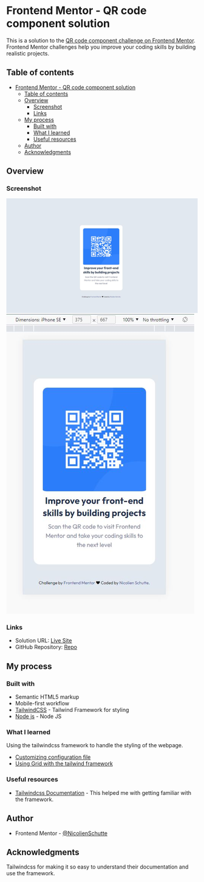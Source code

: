 # Frontend Mentor - QR code component solution

This is a solution to the [QR code component challenge on Frontend Mentor](https://www.frontendmentor.io/challenges/qr-code-component-iux_sIO_H). Frontend Mentor challenges help you improve your coding skills by building realistic projects. 

## Table of contents

- [Frontend Mentor - QR code component solution](#frontend-mentor---qr-code-component-solution)
  - [Table of contents](#table-of-contents)
  - [Overview](#overview)
    - [Screenshot](#screenshot)
    - [Links](#links)
  - [My process](#my-process)
    - [Built with](#built-with)
    - [What I learned](#what-i-learned)
    - [Useful resources](#useful-resources)
  - [Author](#author)
  - [Acknowledgments](#acknowledgments)


## Overview

### Screenshot
![Desktop Version](./desktop.JPG)
![Mobile Version](./mobile.JPG)


### Links

- Solution URL: [Live Site](https://6bed4e8c.fem-qr-code-component-8ie.pages.dev/)
- GitHub Repository: [Repo](https://github.com/NicolienSchutte/FEM-QR-Code-Component.git)


## My process

### Built with

- Semantic HTML5 markup
- Mobile-first workflow
- [TailwindCSS](https://reactjs.org/) - Tailwind Framework for styling
- [Node js](https://nodejs.org/en) - Node JS


### What I learned

Using the tailwindcss framework to handle the styling of the webpage.

- [Customizing configuration file](https://tailwindcss.com/docs/configuration)
- [Using Grid with the tailwind framework](https://tailwindcss.com/docs/grid-template-columns)


### Useful resources

- [Tailwindcss Documentation](https://tailwindcss.com/docs/installation) - This helped me with getting familiar with the framework.


## Author

- Frontend Mentor - [@NicolienSchutte](https://www.frontendmentor.io/profile/NicolienSchutte)


## Acknowledgments

Tailwindcss for making it so easy to understand their documentation and use the framework.
